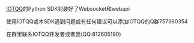 [IOTQQ](<https://github.com/IOTQQ/IOTQQ>)的Python SDK封装好了Websocket和webapi

使用IOTQQ或本SDK遇到问题或有任何建议可以添加IOTQQ的Q群757360354

在群里联系IOTQQ开发者或者我(QQ:812605190)

